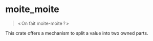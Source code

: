 # moite_moite

> « On fait moite-moite ? »

This crate offers a mechanism to split a value into two owned parts.